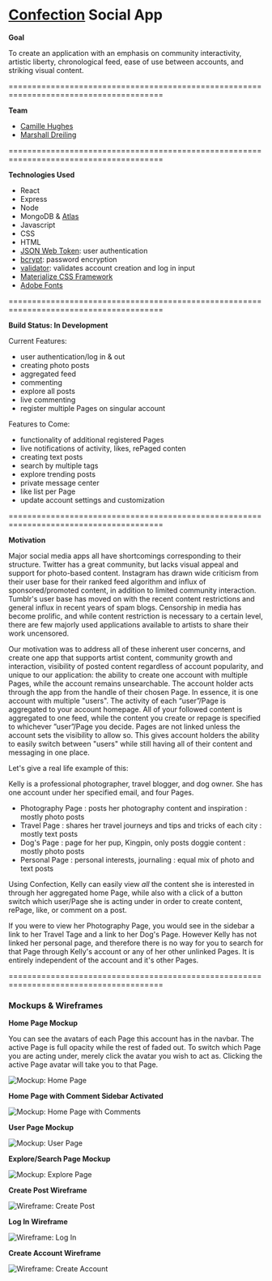 
# <a href="https://confection-social.herokuapp.com/">Confection</a> Social App

**Goal**

To create an application with an emphasis on community interactivity, artistic liberty, chronological feed, ease of use between accounts, and striking visual content.

=======================================================================================

**Team**
- <a href="https://github.com/camille-the-eel">Camille Hughes</a>
- <a href="https://github.com/mdreiling">Marshall Dreiling</a>

=======================================================================================

**Technologies Used**

- React
- Express
- Node
- MongoDB & <a href="https://www.mongodb.com/cloud/atlas">Atlas</a>
- Javascript
- CSS
- HTML
- <a href="https://jwt.io/">JSON Web Token</a>: user authentication
- <a href="https://www.npmjs.com/package/bcrypt">bcrypt</a>: password encryption
- <a href="https://www.npmjs.com/package/validator">validator</a>: validates account creation and log in input
- <a href="https://materializecss.com">Materialize CSS Framework</a>
- <a href="https://fonts.adobe.com/">Adobe Fonts</a>

=======================================================================================

**Build Status: In Development**

Current Features:
- user authentication/log in & out
- creating photo posts
- aggregated feed
- commenting
- explore all posts
- live commenting
- register multiple Pages on singular account

Features to Come: 
- functionality of additional registered Pages
- live notifications of activity, likes, rePaged conten
- creating text posts
- search by multiple tags
- explore trending posts
- private message center
- like list per Page
- update account settings and customization

=======================================================================================

**Motivation**

Major social media apps all have shortcomings corresponding to their structure. Twitter has a great community, but lacks visual appeal and support for photo-based content. Instagram has drawn wide criticism from their user base for their ranked feed algorithm and influx of sponsored/promoted content, in addition to limited community interaction. Tumblr's user base has moved on with the recent content restrictions and general influx in recent years of spam blogs.
Censorship in media has become prolific, and while content restriction is necessary to a certain level, there are few majorly used applications available to artists to share their work uncensored.

Our motivation was to address all of these inherent user concerns, and create one app that supports artist content, community growth and interaction, visibility of posted content regardless of account popularity, and unique to our application: the ability to create one account with multiple Pages, while the account remains unsearchable. The account holder acts through the app from the handle of their chosen Page. In essence, it is one account with multiple "users". The activity of each “user”/Page is aggregated to your account homepage. All of your followed content is aggregated to one feed, while the content you create or repage is specified to whichever ”user”/Page you decide. Pages are not linked unless the account sets the visibility to allow so. This gives account holders the ability to easily switch between "users" while still having all of their content and messaging in one place.

Let's give a real life example of this: 

Kelly is a professional photographer, travel blogger, and dog owner. 
She has one account under her specified email, and four Pages.

- Photography Page : posts her photography content and inspiration : mostly photo posts
- Travel Page : shares her travel journeys and tips and tricks of each city : mostly text posts
- Dog's Page : page for her pup, Kingpin, only posts doggie content : mostly photo posts
- Personal Page : personal interests, journaling : equal mix of photo and text posts

Using Confection, Kelly can easily view *all* the content she is interested in through her aggregated home Page, while also with a click of a button switch which user/Page she is acting under in order to create content, rePage, like, or comment on a post.

If you were to view her Photography Page, you would see in the sidebar a link to her Travel Tage and a link to her Dog's Page. However Kelly has not linked her personal page, and therefore there is no way for you to search for that Page through Kelly's account or any of her other unlinked Pages. It is entirely independent of the account and it's other Pages.


=======================================================================================

### Mockups & Wireframes


**Home Page Mockup** 

You can see the avatars of each Page this account has in the navbar. The active Page is full opacity while the rest of faded out. To switch which Page you are acting under, merely click the avatar you wish to act as. Clicking the active Page avatar will take you to that Page.

![Mockup: Home Page](assets/wireframes/Dashboard.jpg)

**Home Page with Comment Sidebar Activated**

![Mockup: Home Page with Comments](assets/wireframes/Dashboard-with-Comments.jpg)

**User Page Mockup** 

![Mockup: User Page](assets/wireframes/Blog-Page.jpg)

**Explore/Search Page Mockup**

![Mockup: Explore Page](assets/wireframes/Explore.jpg)

**Create Post Wireframe**

![Wireframe: Create Post](assets/wireframes/Create-Photo-Post.jpg)

**Log In Wireframe**

![Wireframe: Log In](assets/wireframes/Log-In.jpg)

**Create Account Wireframe**

![Wireframe: Create Account](assets/wireframes/Create-Account.jpg)